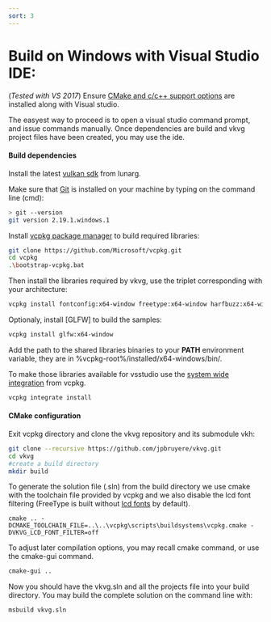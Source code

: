 ```yaml
---
sort: 3
---
```


#  Build on Windows with Visual Studio IDE:

(*Tested with VS 2017*)
Ensure [CMake and c/c++ support options](https://docs.microsoft.com/en-us/visualstudio/install/modify-visual-studio?view=vs-2019) are installed along with Visual studio.

The easyest way to proceed is to open a visual studio command prompt, and issue commands manually. Once dependencies are build and vkvg project files have been created, you may use the ide.

#### Build dependencies
Install the latest [vulkan sdk](https://vulkan.lunarg.com/) from lunarg.

Make sure that [Git](https://git-scm.com/download/win) is installed on your machine by typing on the command line (cmd):
```bash
> git --version
git version 2.19.1.windows.1
```
Install [vcpkg package manager](https://docs.microsoft.com/en-us/cpp/build/vcpkg?view=vs-2019) to build required libraries:
```bash 
git clone https://github.com/Microsoft/vcpkg.git
cd vcpkg
.\bootstrap-vcpkg.bat
```
Then install the libraries required by vkvg, use the triplet corresponding with your architecture:
```bash 
vcpkg install fontconfig:x64-window freetype:x64-window harfbuzz:x64-window
```
Optionaly, install [GLFW] to build the samples:
```bash 
vcpkg install glfw:x64-window
```
Add the path to the shared libraries binaries to your **PATH** environment variable, they are in %vcpkg-root%/installed/x64-windows/bin/.

To make those libraries available for vsstudio use the [system wide integration](https://vcpkg.readthedocs.io/en/latest/examples/installing-and-using-packages/#vsmsbuild-project-user-wide-integration) from vcpkg.
```bash 
vcpkg integrate install
```
#### CMake configuration
Exit vcpkg directory and clone the vkvg repository and its submodule vkh:
```bash
git clone --recursive https://github.com/jpbruyere/vkvg.git
cd vkvg
#create a build directory
mkdir build
```
To generate the solution file (.sln) from the build directory we use cmake with the toolchain file provided by vcpkg and we also disable the lcd font filtering (FreeType is built without [lcd fonts](https://en.wikipedia.org/wiki/Subpixel_rendering) by default).
```
cmake .. -DCMAKE_TOOLCHAIN_FILE=..\..\vcpkg\scripts\buildsystems\vcpkg.cmake -DVKVG_LCD_FONT_FILTER=off
```
To adjust later compilation options, you may recall cmake command, or use the cmake-gui command.
```bash
cmake-gui ..
```
Now you should have the vkvg.sln and all the projects file into your build directory. You may build the complete solution on the command line with:
```bash
msbuild vkvg.sln
```

